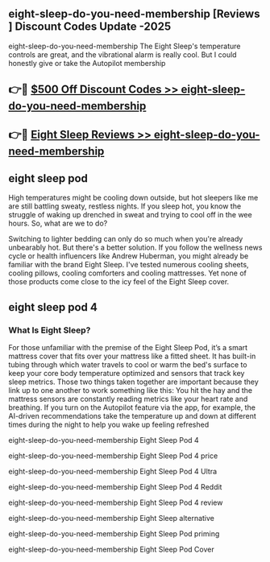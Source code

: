 ## eight-sleep-do-you-need-membership [Reviews​] Discount Codes Update -2025

eight-sleep-do-you-need-membership The Eight Sleep's temperature controls are great, and the vibrational alarm is really cool. But I could honestly give or take the Autopilot membership

## 👉🔴 [$500 Off Discount Codes >> eight-sleep-do-you-need-membership](http://download.freeplayer.one?title=eight-sleep-do-you-need-membership&ref=18-ES)

## 👉🔴 [Eight Sleep Reviews >> eight-sleep-do-you-need-membership](http://download.freeplayer.one?title=eight-sleep-do-you-need-membership&ref=18-ES)

## eight sleep pod

High temperatures might be cooling down outside, but hot sleepers like me are still battling sweaty, restless nights. If you sleep hot, you know the struggle of waking up drenched in sweat and trying to cool off in the wee hours. So, what are we to do?

Switching to lighter bedding can only do so much when you're already unbearably hot. But there's a better solution. If you follow the wellness news cycle or health influencers like Andrew Huberman, you might already be familiar with the brand Eight Sleep. I've tested numerous cooling sheets, cooling pillows, cooling comforters and cooling mattresses. Yet none of those products come close to the icy feel of the Eight Sleep cover.

## eight sleep pod 4

### What Is Eight Sleep?

For those unfamiliar with the premise of the Eight Sleep Pod, it’s a smart mattress cover that fits over your mattress like a fitted sheet. It has built-in tubing through which water travels to cool or warm the bed's surface to keep your core body temperature optimized and sensors that track key sleep metrics. Those two things taken together are important because they link up to one another to work something like this: You hit the hay and the mattress sensors are constantly reading metrics like your heart rate and breathing. If you turn on the Autopilot feature via the app, for example, the AI-driven recommendations take the temperature up and down at different times during the night to help you wake up feeling refreshed

eight-sleep-do-you-need-membership Eight Sleep Pod 4

eight-sleep-do-you-need-membership Eight Sleep Pod 4 price

eight-sleep-do-you-need-membership Eight Sleep Pod 4 Ultra

eight-sleep-do-you-need-membership Eight Sleep Pod 4 Reddit

eight-sleep-do-you-need-membership Eight Sleep Pod 4 review

eight-sleep-do-you-need-membership Eight Sleep alternative

eight-sleep-do-you-need-membership Eight Sleep Pod priming

eight-sleep-do-you-need-membership Eight Sleep Pod Cover